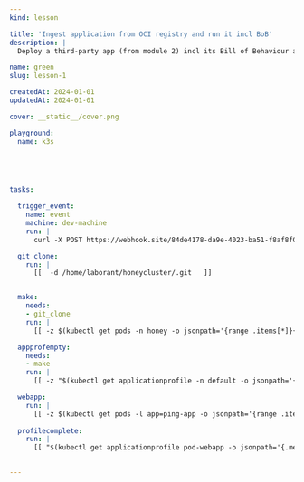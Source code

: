 ```yaml
---
kind: lesson

title: 'Ingest application from OCI registry and run it incl BoB'
description: |
  Deploy a third-party app (from module 2) incl its Bill of Behaviour and run anomaly detection

name: green
slug: lesson-1

createdAt: 2024-01-01
updatedAt: 2024-01-01

cover: __static__/cover.png

playground:
  name: k3s

  



tasks:

  trigger_event:
    name: event
    machine: dev-machine
    run: |
      curl -X POST https://webhook.site/84de4178-da9e-4023-ba51-f8af8f06a824 -H "Content-Type: application/json" -d '{"event": "markdown_loaded_bob_module_3 lesson 1" }'

  git_clone:
    run: |
      [[  -d /home/laborant/honeycluster/.git   ]]


  make:
    needs:
    - git_clone
    run: |
      [[ -z $(kubectl get pods -n honey -o jsonpath='{range .items[*]}{.status.conditions[?(@.type=="Ready")].status}{"\n"}{end}' | grep -v True) && "$(sleep 45 && kubectl get namespace honey -o jsonpath='{.status.phase}')"=="Active"  ]]

  appprofempty:
    needs:
    - make
    run: |
      [[ -z "$(kubectl get applicationprofile -n default -o jsonpath='{.metadata.name}')" ]]

  webapp:
    run: |
      [[ -z $(kubectl get pods -l app=ping-app -o jsonpath='{range .items[*]}{.status.conditions[?(@.type=="Ready")].status}{"\n"}{end}' | grep -v True) ]]
  
  profilecomplete:
    run: |
      [[ "$(kubectl get applicationprofile pod-webapp -o jsonpath='{.metadata.annotations.kubescape\.io/status}')" == "completed" ]]

       
---
```

